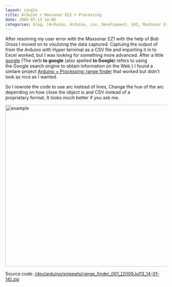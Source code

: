 ```yaml
---
layout: single
title: Arduino + Maxsonar EZ1 + Processing 
date: 2009-07-13 14:08
categories: blog, [Arduino, Arduino, csv, Development, GUI, MaxSonar EZ1, Processing, visualization]
---
```

After resolving my user error with the Maxsonar EZ1 with the help of <em>Bob Gross</em> I moved on to visulizing the data captured. Captuing the output of from the Arduino with Hyper ternimal as a CSV file and importing it in to Excel worked, but I was looking for something more advanced. After a little <a href="http://en.wikipedia.org/wiki/Google_(verb)">google</a> (The verb <strong>to google</strong> (also spelled <strong>to Google</strong>) refers to using the Google search engine to obtain information on the Web.) I found a simlare project <a href=" http://creativetechnology.eu/wordpress/?p=299">Arduino + Processing: range finder</a> that worked but didn't look as nice as I wanted.

So I rewrote the code to use arc instead of lines, Change the hue of the arc depending on how close the object is and CSV instead of a proprietary format. It looks much better if you ask me.

<img class="aligncenter size-full wp-image-764" title="example" src="/public/uploads/2009/07/example.gif" alt="example" width="646" height="506" />

Source code: <a href="http://www.abluestar.com/dev/arduino/snippets/range_finder_001_%5b2009Jul13_14-01-14%5d.zip">/dev/arduino/snippets/range_finder_001_[2009Jul13_14-01-14].zip</a>

